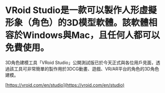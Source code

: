 # VRoid Studio是一款可以製作人形虛擬形象（角色）的3D模型軟體。該軟體相容於Windows與Mac，且任何人都可以免費使用。

3D角色建模工具「VRoid Studio」公開測試版已於今天正式與各位用戶見面，透過該工具可非常簡單的製作用於3DCG動畫、遊戲、VR/AR平台的角色的3D角色建模。  

[https://vroid.com/en/studio](https://vroid.com/en/studio)